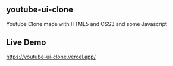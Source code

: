 ## youtube-ui-clone
Youtube Clone made with HTML5 and CSS3 and some Javascript

## Live Demo 
https://youtube-ui-clone.vercel.app/

